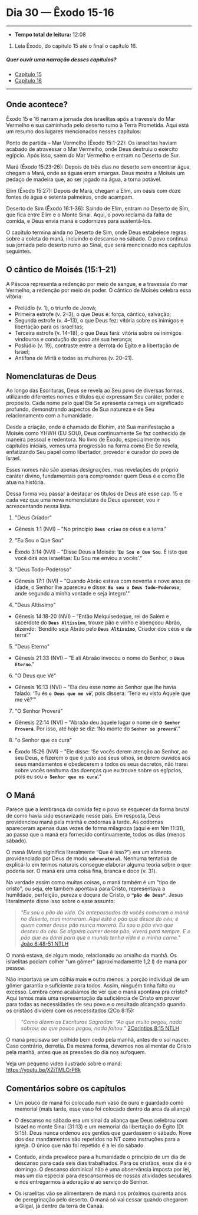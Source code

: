 # Dia 30 — Êxodo 15-16

--- 

- **Tempo total de leitura:** 12:08

1. Leia Êxodo, do capítulo 15 até o final o capítulo 16.

##### Quer ouvir uma narração desses capítulos?

- [Capítulo 15](https://www.bible.com/pt/audio-bible/211/EXO.15.NTLH)
- [Capítulo 16](https://www.bible.com/pt/audio-bible/211/EXO.16.NTLH)

---

## Onde acontece?

Êxodo 15 e 16 narram a jornada dos israelitas após a travessia do Mar Vermelho e sua caminhada pelo deserto rumo à Terra Prometida. Aqui está um resumo dos lugares mencionados nesses capítulos:

Ponto de partida – Mar Vermelho (Êxodo 15:1-22): Os israelitas haviam acabado de atravessar o Mar Vermelho, onde Deus destruiu o exército egípcio. Após isso, saem do Mar Vermelho e entram no Deserto de Sur.

Mará (Êxodo 15:23-26): Depois de três dias no deserto sem encontrar água, chegam a Mará, onde as águas eram amargas. Deus mostra a Moisés um pedaço de madeira que, ao ser jogado na água, a torna potável.

Elim (Êxodo 15:27): Depois de Mará, chegam a Elim, um oásis com doze fontes de água e setenta palmeiras, onde acampam.

Deserto de Sim (Êxodo 16:1-36): Saindo de Elim, entram no Deserto de Sim, que fica entre Elim e o Monte Sinai. Aqui, o povo reclama da falta de comida, e Deus envia maná e codornizes para sustentá-los. 

O capítulo termina ainda no Deserto de Sim, onde Deus estabelece regras sobre a coleta do maná, incluindo o descanso no sábado. O povo continua sua jornada pelo deserto rumo ao Sinai, que será mencionado nos capítulos seguintes.

## O cântico de Moisés (15:1–21)

A Páscoa representa a redenção por meio de sangue, e a travessia do mar Vermelho, a redenção por meio de poder. O cântico de Moisés celebra essa vítória:

- Prelúdio (v. 1), o triunfo de Jeová;
- Primeira estrofe (v. 2–3), o que Deus é: força, cântico, salvação;
- Segunda estrofe (v. 4–13), o que Deus fez: vitória sobre os inimigos e libertação para os israelitas;
- Terceira estrofe (v. 14–18), o que Deus fará: vitória sobre os inimigos vindouros e condução do povo até sua herança;
- Poslúdio (v. 19), contraste entre a derrota do Egito e a libertação de Israel;
- Antífona de Miriã e todas as mulheres (v. 20–21).


## Nomenclaturas de Deus

Ao longo das Escrituras, Deus se revela ao Seu povo de diversas formas, utilizando diferentes nomes e títulos que expressam Seu caráter, poder e propósito. Cada nome pelo qual Ele Se apresenta carrega um significado profundo, demonstrando aspectos de Sua natureza e de Seu relacionamento com a humanidade. 

Desde a criação, onde é chamado de Elohim, até Sua manifestação a Moisés como YHWH (EU SOU), Deus continuamente Se faz conhecido de maneira pessoal e redentora. No livro de Êxodo, especialmente nos capítulos iniciais, vemos uma progressão na forma como Ele Se revela, enfatizando Seu papel como libertador, provedor e curador do povo de Israel.

Esses nomes não são apenas designações, mas revelações do próprio caráter divino, fundamentais para compreender quem Deus é e como Ele atua na história.

Dessa forma vou passar a destacar os títulos de Deus até esse cap. 15 e cada vez que uma nova nomenclatura de Deus aparecer, vou ir acrescentando nessa lista.

1. "Deus Criador"
- Gênesis 1:1 (NVI) – "No princípio **`Deus criou`** os céus e a terra."

2. "Eu Sou o Que Sou"
- Êxodo 3:14 (NVI) – "Disse Deus a Moisés: ‘**`Eu Sou o Que Sou`**. É isto que você dirá aos israelitas: Eu Sou me enviou a vocês’."

3. "Deus Todo-Poderoso"
- Gênesis 17:1 (NVI) – "Quando Abrão estava com noventa e nove anos de idade, o Senhor lhe apareceu e disse: **`Eu sou o Deus Todo-Poderoso`**; ande segundo a minha vontade e seja íntegro’."

4. "Deus Altíssimo"
- Gênesis 14:18-20 (NVI) – "Então Melquisedeque, rei de Salém e sacerdote do **`Deus Altíssimo`**, trouxe pão e vinho e abençoou Abrão, dizendo: ‘Bendito seja Abrão pelo **`Deus Altíssimo`**, Criador dos céus e da terra’."

5. "Deus Eterno"
- Gênesis 21:33 (NVI) – "E ali Abraão invocou o nome do Senhor, o **`Deus Eterno`**."

6. "O Deus que Vê"
- Gênesis 16:13 (NVI) – "Ela deu esse nome ao Senhor que lhe havia falado: ‘Tu és **`o Deus que me vê`**’, pois dissera: ‘Teria eu visto Aquele que me vê?’"

7. "O Senhor Proverá" 
- Gênesis 22:14 (NVI) – "Abraão deu àquele lugar o nome de **`O Senhor Proverá`**. Por isso, até hoje se diz: ‘No monte do **`Senhor se proverá`**’."

8. "o Senhor que os cura"
- Êxodo 15:26 (NVI) – "Ele disse: ‘Se vocês derem atenção ao Senhor, ao seu Deus, e fizerem o que é justo aos seus olhos, se derem ouvidos aos seus mandamentos e obedecerem a todos os seus decretos, não trarei sobre vocês nenhuma das doenças que eu trouxe sobre os egípcios, pois eu sou **`o Senhor que os cura`**’."

## O Maná

Parece que a lembrança da comida fez o povo se esquecer da forma brutal de como havia sido escravizado nesse país. Em resposta, Deus providenciou maná pela manhã e codornas à tarde. As codornas apareceram apenas duas vezes de forma milagroza (aqui e em Nm 11:31), ao passo que o maná era fornecido continuamente, todos os dias (menos sábado).

O maná (Maná siginifica literalmente “Que é isso?”) era um alimento providenciado por Deus de modo **`sobrenatural`**. Nenhuma tentativa de explicá-lo em termos naturais consegue elaborar alguma teoria sobre o que poderia ser. O maná era uma coisa fina, branca e doce (v. 31).

Na verdade assim como muitas coisas, o maná também é um "tipo de cristo", ou seja, ele também apontava para Cristo, representava a humildade, perfeição, pureza e doçura de Cristo, o **`"pão de Deus"`**. Jesus literalmente disse isso sobre o esse assunto:

> *"Eu sou o pão da vida. Os antepassados de vocês comeram o maná no deserto, mas morreram. Aqui está o pão que desce do céu; e quem comer desse pão nunca morrerá. Eu sou o pão vivo que desceu do céu. Se alguém comer desse pão, viverá para sempre. E o pão que eu darei para que o mundo tenha vida é a minha carne."*  [João 6:48-51 NTLH](https://www.bible.com/pt/bible/211/JHN.6.NTLH)

O maná estava, de algum modo, relacionado ao orvalho da manhã. Os israelitas podiam colher "um gômer" (aproximadamente 1,2 l) de maná por pessoa. 

Não importava se um colhia mais e outro menos: a porção individual de um gômer garantia o suficiente para todos. Assim, ninguém tinha falta ou excesso. Lembra como acabamos de ver que o maná apontava pra cristo? Aqui temos mais uma representação da suficiência de Cristo em prover para todas as necessidades de seu povo e o resultado alcançado quando os cristãos dividem com os necessitados (2Co 8:15):

> *"Como dizem as Escrituras Sagradas: “Ao que muito pegou, nada sobrou; ao que pouco pegou, nada faltou.”* [2Coríntios 8:15 NTLH](https://www.bible.com/pt/bible/211/2CO.8.NTLH)

O maná precisava ser colhido bem cedo pela manhã, antes de o sol nascer. Caso contrário, derretia. Da mesma forma, devemos nos alimentar de Cristo pela manhã, antes que as pressões do dia nos sufoquem. 

Veja um pequeno vídeo ilustrado sobre o maná: https://youtu.be/XZiTMLCrP6k

## Comentários sobre os capítulos

- Um pouco de maná foi colocado num vaso de ouro e guardado como memorial (mais tarde, esse vaso foi colocado dentro da arca da aliança)


- O descanso no sábado era um sinal da aliança que Deus celebrou com Israel no monte Sinai (31:13) e um memorial da libertação do Egito (Dt 5:15). Deus nunca ordenou aos gentios que guardassem o sábado. Nove dos dez mandamentos são repetidos no NT como instruções para a igreja. O único que não foi repetido é a lei do sábado.


- Contudo, ainda prevalece para a humanidade o princípio de um dia de descanso para cada seis dias trabalhados. Para os cristãos, esse dia é o domingo. O descanso dominical não é uma observância imposta por lei, mas um dia especial para descansarmos de nossas atividades seculares e nos entregarmos à adoração e ao serviço do Senhor.


- Os israelitas vão se alimentarem de maná nos próximos quarenta anos de peregrinação pelo deserto. O maná só vai cessar quando chegarem a Gilgal, já dentro da terra de Canaã. 



